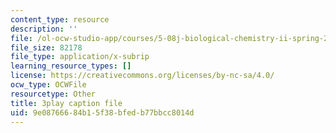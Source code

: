 ```yaml
---
content_type: resource
description: ''
file: /ol-ocw-studio-app/courses/5-08j-biological-chemistry-ii-spring-2016/9e08766684b15f38bfedb77bbcc8014d_RBH2RVDrJYI.vtt
file_size: 82178
file_type: application/x-subrip
learning_resource_types: []
license: https://creativecommons.org/licenses/by-nc-sa/4.0/
ocw_type: OCWFile
resourcetype: Other
title: 3play caption file
uid: 9e087666-84b1-5f38-bfed-b77bbcc8014d
---
```

